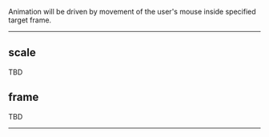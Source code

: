 Animation will be driven by movement of the user's mouse inside specified target frame.

___

## scale

TBD

## frame

TBD

___